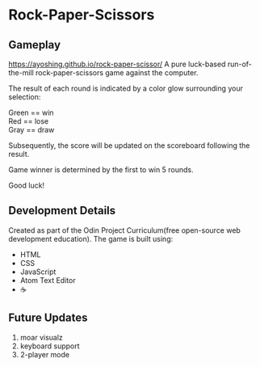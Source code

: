 # Rock-Paper-Scissors

## Gameplay
https://ayoshing.github.io/rock-paper-scissor/
A pure luck-based run-of-the-mill rock-paper-scissors game against the computer.

The result of each round is indicated by a color glow surrounding your selection:

Green == win  
Red == lose  
Gray == draw

Subsequently, the score will be updated on the scoreboard following the result.

Game winner is determined by the first to win 5 rounds.

Good luck!

## Development Details
Created as part of the Odin Project Curriculum(free open-source web development education). The game is built using:

+ HTML
+ CSS
+ JavaScript
+ Atom Text Editor
+ :coffee:

## Future Updates
1. moar visualz
2. keyboard support
3. 2-player mode
